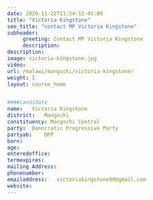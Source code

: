 ```yaml
---
date: 2020-11-22T11:54:12-05:00
title: "Victoria Kingstone"
seo_title: "contact MP Victoria Kingstone"
subheader:
     greeting: Contact MP Victoria Kingstone
     description: 
description: 
image: victoria-kingstone.jpg
video: 
url: /malawi/mangochi/victoria-kingstone/
weight: 1
layout: course_home


####candidate
name:	Victoria Kingstone
district:	Mangochi
constituency: Mangochi Central
party:	Democratic Progressive Party
partyab:	DPP
born:
age: 
enteredoffice:	
termexpires:	
mailing Address:
phonenumber:	
emailaddress:	victoriakingstone90@gmail.com
website:	
---
```


